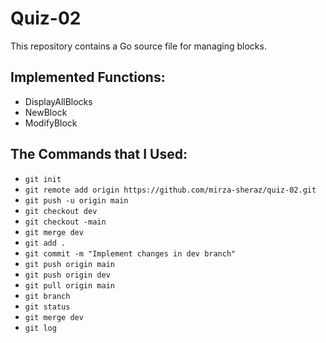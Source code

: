 # Quiz-02

This repository contains a Go source file for managing blocks.

## Implemented Functions:

- DisplayAllBlocks
- NewBlock
- ModifyBlock

## The Commands that I Used:

- `git init`
- `git remote add origin https://github.com/mirza-sheraz/quiz-02.git`
- `git push -u origin main`
- `git checkout dev`
- `git checkout -main`
- `git merge dev`
- `git add .`
- `git commit -m "Implement changes in dev branch"`
- `git push origin main`
- `git push origin dev`
- `git pull origin main`
- `git branch`
- `git status`
- `git merge dev`
- `git log`
